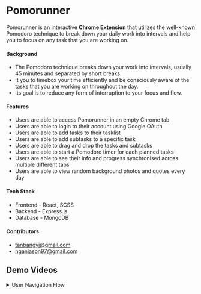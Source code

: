 # Pomorunner #

Pomorunner is an interactive **Chrome Extension** that utilizes the well-known Pomodoro technique to break down your daily work into intervals and help you to focus on any task that you are working on.

#### Background
* The Pomodoro technique breaks down your work into intervals, usually 45 minutes and separated by short breaks.
* It you to timebox your time efficiently and be consciously aware of the tasks that you are working on throughout the day.
* Its goal is to reduce any form of interruption to your focus and flow.

#### Features
* Users are able to access Pomorunner in an empty Chrome tab
* Users are able to login to their account using Google OAuth
* Users are able to add tasks to their tasklist
* Users are able to add subtasks to a specific task
* Users are able to drag and drop the tasks and subtasks
* Users are able to start a Pomodoro timer for each planned tasks
* Users are able to see their info and progress synchronised across multiple different tabs
* Users are able to view random background photos and quotes every day

#### Tech Stack
* Frontend - React, SCSS
* Backend - Express.js
* Database - MongoDB


#### Contributors
* tanbangyi@gmail.com
* nganjason97@gmail.com

## Demo Videos ##
<details>
  <summary>User Navigation Flow</summary>
</details>
